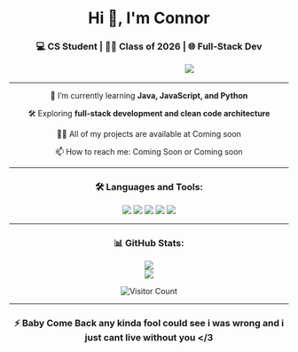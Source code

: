 <!-- Profile README -->
<div align="center">
<h1 align="center">Hi 👋, I'm Connor</h1>
<h3 align="center">💻 CS Student | 👨‍🎓 Class of 2026 | 🌐 Full-Stack Dev</h3>

<p>
   &nbsp;&nbsp;&nbsp;&nbsp;&nbsp;&nbsp;&nbsp;&nbsp;&nbsp;&nbsp;&nbsp;&nbsp;&nbsp;&nbsp;&nbsp;&nbsp;&nbsp;&nbsp;&nbsp;&nbsp;&nbsp;&nbsp;&nbsp;&nbsp;&nbsp;&nbsp;&nbsp;&nbsp;&nbsp;&nbsp;&nbsp;&nbsp;&nbsp;&nbsp;&nbsp;&nbsp;
  <img src="https://readme-typing-svg.herokuapp.com?color=00bfff&width=500&lines=Java+%E2%9D%A4%EF%B8%8F+JavaScript+%E2%9D%A4%EF%B8%8F+Python;Learning+never+stops...;Let%27s+build+cool+things+together!" />
</p>




---

<p>🌱 I’m currently learning <b>Java, JavaScript, and Python</b></p>
<p> 🛠️ Exploring <b>full-stack development and clean code architecture</b></p>
<p>👨‍💻 All of my projects are available at Coming soon</p>
<p>📫 How to reach me: Coming Soon or Coming soon</p>

---

### 🛠️ Languages and Tools:
<p align="center">
  <img src="https://img.shields.io/badge/Java-ED8B00?style=for-the-badge&logo=java&logoColor=white"/>
  <img src="https://img.shields.io/badge/Python-3776AB?style=for-the-badge&logo=python&logoColor=white"/>
  <img src="https://img.shields.io/badge/JavaScript-F7DF1E?style=for-the-badge&logo=javascript&logoColor=black"/>
  <img src="https://img.shields.io/badge/Git-F05032?style=for-the-badge&logo=git&logoColor=white"/>
  <img src="https://img.shields.io/badge/VS%20Code-007ACC?style=for-the-badge&logo=visual-studio-code&logoColor=white"/>
</p>


---

### 📊 GitHub Stats:
<p align="center">
  <img src="https://github-readme-stats.vercel.app/api?username=Hawki115&show_icons=true&theme=tokyonight" />
  <br>
  <img src="https://github-readme-streak-stats.herokuapp.com/?user=Hawki115&theme=tokyonight" />
</p>


![Visitor Count](https://komarev.com/ghpvc/?username=Hawki115&color=blue)


---

### ⚡ Baby Come Back any kinda fool could see i was wrong and i just cant live without you </3 
</div>

